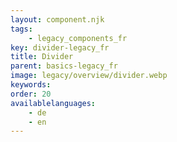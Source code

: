 ```yaml
---
layout: component.njk
tags: 
    - legacy_components_fr
key: divider-legacy_fr
title: Divider
parent: basics-legacy_fr
image: legacy/overview/divider.webp
keywords: 
order: 20
availablelanguages: 
    - de
    - en
---
```

